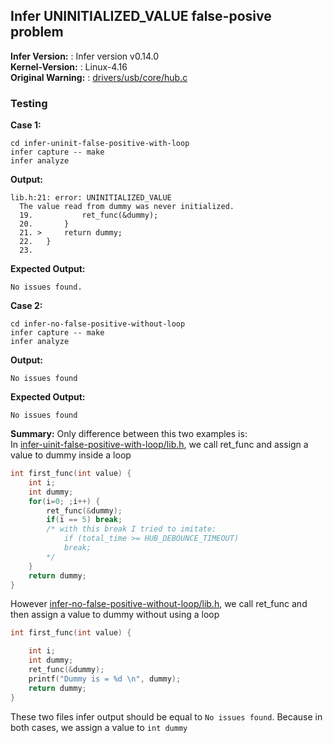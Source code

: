 ## Infer UNINITIALIZED_VALUE false-posive problem ##
**Infer Version:** : Infer version v0.14.0  
**Kernel-Version:** : Linux-4.16  
**Original Warning:** : [drivers/usb/core/hub.c](https://github.com/OzanAlpay/linux-kernel-analysis/blob/clang-warning-reports/reports/v416/infer-014/drivers:usb:core:hub:c:uninitializedvalue:0004.md)  
### Testing ###
**Case 1:**  
```
cd infer-uninit-false-positive-with-loop
infer capture -- make
infer analyze
```
**Output:**  
```
lib.h:21: error: UNINITIALIZED_VALUE
  The value read from dummy was never initialized.
  19.   		ret_func(&dummy);
  20.   	}
  21. > 	return dummy;
  22.   }
  23.   
```
**Expected Output:**  
```
No issues found.
```  
**Case 2:**
```
cd infer-no-false-positive-without-loop
infer capture -- make
infer analyze
```
**Output:**
```
No issues found
```
**Expected Output:**
```
No issues found
```

**Summary:**
Only difference between this two examples is:  
In [infer-uinit-false-positive-with-loop/lib.h](https://github.com/OzanAlpay/linux-kernel-analysis/blob/infer-documentation/infer/MockCodes/infer-uninitialized-with-loop/infer-uninit-false-positive-with-loop/lib.h), we call ret_func and assign a value to dummy inside a loop  
```C
int first_func(int value) {
	int i;
	int dummy;
	for(i=0; ;i++) {
		ret_func(&dummy);
		if(i == 5) break;
		/* with this break I tried to imitate:
			if (total_time >= HUB_DEBOUNCE_TIMEOUT)
			break;
		*/
	}
	return dummy;
}
```  
However [infer-no-false-positive-without-loop/lib.h](https://github.com/OzanAlpay/linux-kernel-analysis/blob/infer-documentation/infer/MockCodes/infer-uninitialized-with-loop/infer-no-false-positive-without-loop/lib.h), we call ret_func and then assign a value to dummy without using a loop  
```C
int first_func(int value) {

	int i;
	int dummy;
	ret_func(&dummy);
	printf("Dummy is = %d \n", dummy);
	return dummy;
}
```
These two files infer output should be equal to ```No issues found```. Because in both cases, we assign a value to ```int dummy```



